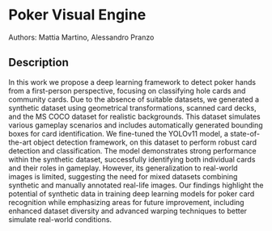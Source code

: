 # Poker Visual Engine
Authors: Mattia Martino, Alessandro Pranzo

## Description
In this work we propose a deep learning framework to detect poker hands from a first-person perspective, focusing on classifying hole cards and community cards. Due to the absence of suitable datasets, we generated a synthetic dataset using geometrical transformations, scanned card decks, and the MS COCO dataset for realistic backgrounds. This dataset simulates various gameplay scenarios and includes automatically generated bounding boxes for card identification. We fine-tuned the YOLOv11 model, a state-of-the-art object detection framework, on this dataset to perform robust card detection and classification. The model demonstrates strong performance within the synthetic dataset, successfully identifying both individual cards and their roles in gameplay. However, its generalization to real-world images is limited, suggesting the need for mixed datasets
combining synthetic and manually annotated real-life images. Our findings highlight the potential of synthetic data in training deep learning models for poker card recognition while emphasizing areas for future improvement, including enhanced dataset diversity and advanced warping techniques to better simulate real-world conditions.
